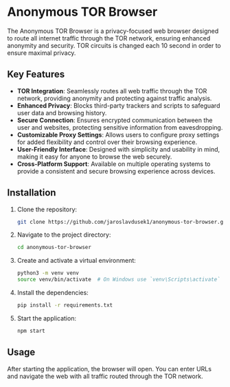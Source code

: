 # Anonymous TOR Browser

The Anonymous TOR Browser is a privacy-focused web browser designed to route all internet traffic through the TOR network, ensuring enhanced anonymity and security. TOR circuits is changed each 10 second in order to ensure maximal privacy.

## Key Features

- **TOR Integration**: Seamlessly routes all web traffic through the TOR network, providing anonymity and protecting against traffic analysis.
- **Enhanced Privacy**: Blocks third-party trackers and scripts to safeguard user data and browsing history.
- **Secure Connection**: Ensures encrypted communication between the user and websites, protecting sensitive information from eavesdropping.
- **Customizable Proxy Settings**: Allows users to configure proxy settings for added flexibility and control over their browsing experience.
- **User-Friendly Interface**: Designed with simplicity and usability in mind, making it easy for anyone to browse the web securely.
- **Cross-Platform Support**: Available on multiple operating systems to provide a consistent and secure browsing experience across devices.

## Installation

1. Clone the repository:
    ```bash
    git clone https://github.com/jaroslavdusek1/anonymous-tor-browser.git
    ```

2. Navigate to the project directory:
    ```bash
    cd anonymous-tor-browser
    ```

3. Create and activate a virtual environment:
    ```bash
    python3 -m venv venv
    source venv/bin/activate  # On Windows use `venv\Scripts\activate`
    ```

4. Install the dependencies:
    ```bash
    pip install -r requirements.txt
    ```

5. Start the application:
    ```bash
    npm start
    ```

## Usage

After starting the application, the browser will open. You can enter URLs and navigate the web with all traffic routed through the TOR network.
